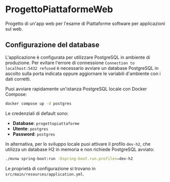 # ProgettoPiattaformeWeb

Progetto di un'app web per l'esame di Piattaforme software per applicazioni sul web.

## Configurazione del database

L'applicazione è configurata per utilizzare PostgreSQL in ambiente di produzione. Per evitare l'errore di connessione `Connection to localhost:5432 refused` è necessario avviare un database PostgreSQL in ascolto sulla porta indicata oppure aggiornare le variabili d'ambiente con i dati corretti.

Puoi avviare rapidamente un'istanza PostgreSQL locale con Docker Compose:

```bash
docker compose up -d postgres
```

Le credenziali di default sono:

- **Database**: `progettopiattaforme`
- **Utente**: `postgres`
- **Password**: `postgres`

In alternativa, per lo sviluppo locale puoi attivare il profilo `dev-h2`, che utilizza un database H2 in memoria e non richiede PostgreSQL avviato:

```bash
./mvnw spring-boot:run -Dspring-boot.run.profiles=dev-h2
```

Le proprietà di configurazione si trovano in `src/main/resources/application.yml`.
